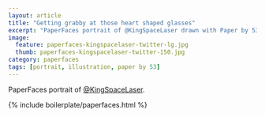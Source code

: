 ```yaml
---
layout: article
title: "Getting grabby at those heart shaped glasses"
excerpt: "PaperFaces portrait of @KingSpaceLaser drawn with Paper by 53 on an iPad."
image: 
  feature: paperfaces-kingspacelaser-twitter-lg.jpg
  thumb: paperfaces-kingspacelaser-twitter-150.jpg
category: paperfaces
tags: [portrait, illustration, paper by 53]
---
```


PaperFaces portrait of [@KingSpaceLaser](http://twitter.com/KingSpaceLaser).

{% include boilerplate/paperfaces.html %}